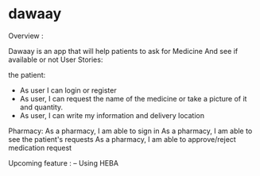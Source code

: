 # dawaay
Overview :

Dawaay is an app that will help patients to ask for Medicine
And see if available or not
User Stories:

the patient:
- As user I can login or register
- As user, I can request the name of the medicine or take a picture of it and quantity.
- As user, I can write my information and delivery location

Pharmacy:
As a pharmacy, I am able to sign in
As a pharmacy, I am able to see the patient's requests
As a pharmacy, I am able to approve/reject medication request

Upcoming feature :
– Using HEBA

